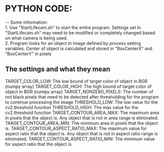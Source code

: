 <h1>PYTHON CODE:</h1>
--
Some information:<br>
1. Use "StartLifecam.sh" to start the entire program. Settings set in "StartLifecam.sh" may need to be modified or completely changed based on what camera is being used.
<br>
2. Program looks for an object in image defined by process setting variables. Center of object is calculated and stored in "BoxCenterX" and "BoxCenterY" in pixels 

The settings and what they mean
--
TARGET_COLOR_LOW: The low bound of target color of object in BGR (numpy array)
TARGET_COLOR_HIGH: The high bound of target color of object in BGR (numpy array)
TARGET_NONZERO_PIXELS: The number of not black pixels that need to be detected after thresholding for the program to continue processing the image
THRESHOLD_LOW: The low value for the cv2.threshold function
THRESHOLD_HIGH: The max value for the cv2.threshold function
TARGET_CONTOUR_AREA_MAX: The maximum area in pixels that the object is. Any object that is not in area range is eliminated.
TARGET_CONTOUR_AREA_MIN: The minimum area in pixels that the object is.
TARGET_CONTOUR_ASPECT_RATIO_MAX: The maximum value for aspect ratio that the object is. Any object that is not in aspect ratio range is eliminated.
TARGET_CONTOUR_ASPECT_RATIO_MIN: The minimum value for aspect ratio that the object is.
